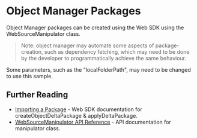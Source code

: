 # Object Manager Packages

Object Manager packages can be created using the Web SDK using the WebSourceManipulator class.

> Note: object manager may automate some aspects of package-creation, such as dependency fetching, which may need to be done by the developer to programmatically achieve the same behaviour.

Some parameters, such as the "localFolderPath", may need to be changed to use this sample.

## Further Reading
- [Importing a Package](https://lw.microstrategy.com/msdz/MSDL/GARelease_Current/docs/projects/WebSDK/Content/topics/objbeans/Importing_a_Package.htm) - Web SDK documentation for createObjectDeltaPackage & applyDeltaPackage.
- [WebSourceManipulator API Reference](https://lw.microstrategy.com/msdz/MSDL/GARelease_Current/docs/ReferenceFiles/reference/com/microstrategy/web/objects/WebSourceManipulator.html) - API documentation for manipulator class.